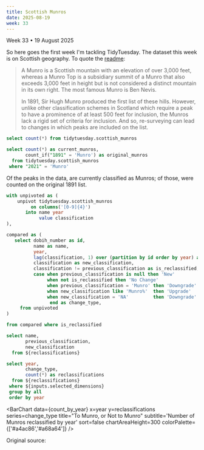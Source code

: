 ```yaml
---
title: Scottish Munros
date: 2025-08-19
week: 33
---
```


<Note>
  Week 33 • 19 August 2025
</Note>

So here goes the first week I'm tackling TidyTuesday. The dataset this week is on Scottish geography. To quote the [readme](https://github.com/rfordatascience/tidytuesday/blob/main/data/2025/2025-08-19/readme.md):

> A Munro is a Scottish mountain with an elevation of over 3,000 feet, whereas a Munro Top is a subsidiary summit of a Munro that also exceeds 3,000 feet in height but is not considered a distinct mountain in its own right. The most famous Munro is Ben Nevis.
>
> In 1891, Sir Hugh Munro produced the first list of these hills. However, unlike other classification schemes in Scotland which require a peak to have a prominence of at least 500 feet for inclusion, the Munros lack a rigid set of criteria for inclusion. And so, re-surveying can lead to changes in which peaks are included on the list.

```sql count_all
select count(*) from tidytuesday.scottish_munros
```

```sql count_current_munros
select count(*) as current_munros,
       count_if("1891" = 'Munro') as original_munros
  from tidytuesday.scottish_munros
 where "2021" = 'Munro'
```

Of the <Value data={count_all}/> peaks in the data, <Value data={count_current_munros} column=current_munros/> are currently classified as Munros; of those, <Value data={count_current_munros} column=original_munros/> were counted on the original 1891 list.

```sql reclassifications
with unpivoted as (
    unpivot tidytuesday.scottish_munros
         on columns('[0-9]{4}')
       into name year
            value classification
),

compared as (
   select dobih_number as id,
          name as name,
          year,
          lag(classification, 1) over (partition by id order by year) as previous_classification,
          classification as new_classification,
          classification != previous_classification as is_reclassified,
          case when previous_classification is null then 'New'
               when not is_reclassified then 'No Change'
               when previous_classification = 'Munro' then 'Downgrade'
               when new_classification like 'Munro%'  then 'Upgrade'
               when new_classification = 'NA'         then 'Downgrade'
                end as change_type,
     from unpivoted
)

from compared where is_reclassified
```

```sql dimensions
select name,
       previous_classification,
       new_classification
  from ${reclassifications}
```

<DimensionGrid data={dimensions} name="selected_dimensions"/>

```sql count_by_year
select year,
       change_type,
       count(*) as reclassifications
  from ${reclassifications}
 where ${inputs.selected_dimensions}
 group by all
 order by year
```

<BarChart
    data={count_by_year}
    x=year
    y=reclassifications
    series=change_type
    title="To Munro, or Not to Munro"
    subtitle='Number of Munros reclassified by year'
    sort=false
    chartAreaHeight=300
    colorPalette={['#a4ac86','#a68a64']}
/>


<Note>
  Original source: <Link url="https://www.hills-database.co.uk/downloads.html" label="Database of British and Irish hills" />
</Note>
